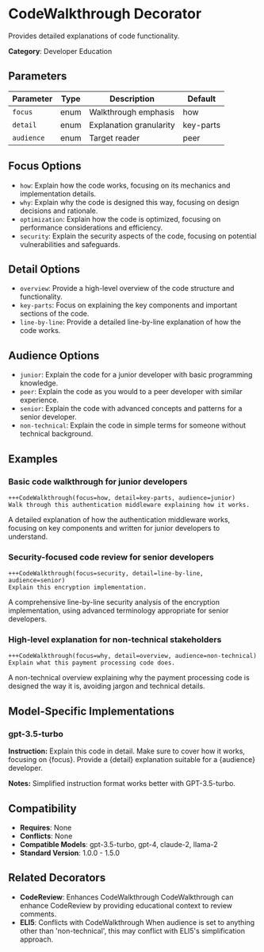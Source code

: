 # CodeWalkthrough Decorator

Provides detailed explanations of code functionality.

**Category**: Developer Education

## Parameters

| Parameter | Type | Description | Default |
|-----------|------|-------------|--------|
| `focus` | enum | Walkthrough emphasis | how |
| `detail` | enum | Explanation granularity | key-parts |
| `audience` | enum | Target reader | peer |

## Focus Options

- `how`: Explain how the code works, focusing on its mechanics and implementation details.
- `why`: Explain why the code is designed this way, focusing on design decisions and rationale.
- `optimization`: Explain how the code is optimized, focusing on performance considerations and efficiency.
- `security`: Explain the security aspects of the code, focusing on potential vulnerabilities and safeguards.

## Detail Options

- `overview`: Provide a high-level overview of the code structure and functionality.
- `key-parts`: Focus on explaining the key components and important sections of the code.
- `line-by-line`: Provide a detailed line-by-line explanation of how the code works.

## Audience Options

- `junior`: Explain the code for a junior developer with basic programming knowledge.
- `peer`: Explain the code as you would to a peer developer with similar experience.
- `senior`: Explain the code with advanced concepts and patterns for a senior developer.
- `non-technical`: Explain the code in simple terms for someone without technical background.

## Examples

### Basic code walkthrough for junior developers

```
+++CodeWalkthrough(focus=how, detail=key-parts, audience=junior)
Walk through this authentication middleware explaining how it works.
```

A detailed explanation of how the authentication middleware works, focusing on key components and written for junior developers to understand.

### Security-focused code review for senior developers

```
+++CodeWalkthrough(focus=security, detail=line-by-line, audience=senior)
Explain this encryption implementation.
```

A comprehensive line-by-line security analysis of the encryption implementation, using advanced terminology appropriate for senior developers.

### High-level explanation for non-technical stakeholders

```
+++CodeWalkthrough(focus=why, detail=overview, audience=non-technical)
Explain what this payment processing code does.
```

A non-technical overview explaining why the payment processing code is designed the way it is, avoiding jargon and technical details.

## Model-Specific Implementations

### gpt-3.5-turbo

**Instruction:** Explain this code in detail. Make sure to cover how it works, focusing on {focus}. Provide a {detail} explanation suitable for a {audience} developer.

**Notes:** Simplified instruction format works better with GPT-3.5-turbo.


## Compatibility

- **Requires**: None
- **Conflicts**: None
- **Compatible Models**: gpt-3.5-turbo, gpt-4, claude-2, llama-2
- **Standard Version**: 1.0.0 - 1.5.0

## Related Decorators

- **CodeReview**: Enhances CodeWalkthrough CodeWalkthrough can enhance CodeReview by providing educational context to review comments.
- **ELI5**: Conflicts with CodeWalkthrough When audience is set to anything other than 'non-technical', this may conflict with ELI5's simplification approach.
